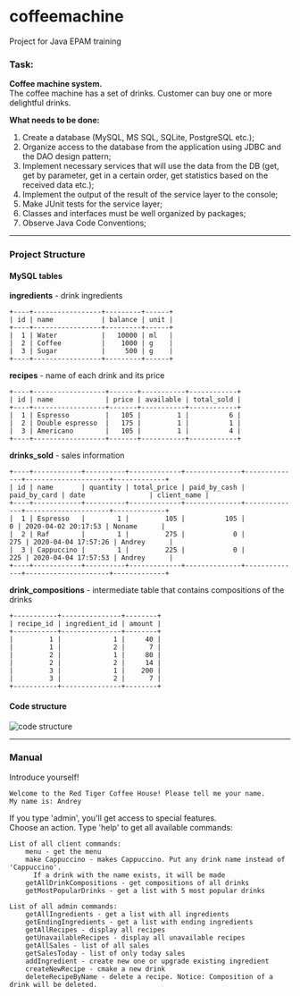 # coffeemachine
Project for Java EPAM training

### Task: <br>
**Coffee machine system.** <br>
The coffee machine has a set of drinks. Customer can buy one or more delightful drinks.

**What needs to be done:** <br>
1. Create a database (MySQL, MS SQL, SQLite, PostgreSQL etc.);
2. Organize access to the database from the application using JDBC and the DAO design pattern;
3. Implement necessary services that will use the data from the DB (get, get by parameter, 
get in a certain order, get statistics based on the received data etc.);
4. Implement the output of the result of the service layer to the console;
5. Make JUnit tests for the service layer;
6. Classes and interfaces must be well organized by packages;
7. Observe Java Code Conventions;

---

### Project Structure <br>
#### MySQL tables<br>

**ingredients** - drink ingredients <br>

    +----+-----------------+---------+------+
    | id | name            | balance | unit |
    +----+-----------------+---------+------+
    |  1 | Water           |   10000 | ml   |
    |  2 | Coffee          |    1000 | g    |
    |  3 | Sugar           |     500 | g    |
    +----+-----------------+---------+------+

**recipes** - name of each drink and its price <br>

    +----+------------------+-------+-----------+------------+
    | id | name             | price | available | total_sold |
    +----+------------------+-------+-----------+------------+
    |  1 | Espresso         |   105 |         1 |          6 |
    |  2 | Double espresso  |   175 |         1 |          1 |
    |  3 | Americano        |   105 |         1 |          4 |
    +----+------------------+-------+-----------+------------+
    
**drinks_sold** - sales information <br>

    +----+------------+----------+-------------+--------------+--------------+---------------------+-------------+
    | id | name       | quantity | total_price | paid_by_cash | paid_by_card | date                | client_name |
    +----+------------+----------+-------------+--------------+--------------+---------------------+-------------+
    |  1 | Espresso   |        1 |         105 |          105 |            0 | 2020-04-02 20:17:53 | Noname      |
    |  2 | Raf        |        1 |         275 |            0 |          275 | 2020-04-04 17:57:26 | Andrey      |
    |  3 | Cappuccino |        1 |         225 |            0 |          225 | 2020-04-04 17:57:53 | Andrey      |
    +----+------------+----------+-------------+--------------+--------------+---------------------+-------------+
    
**drink_compositions** - intermediate table that contains compositions of the drinks <br>

    +-----------+---------------+--------+
    | recipe_id | ingredient_id | amount |
    +-----------+---------------+--------+
    |         1 |             1 |     40 |
    |         1 |             2 |      7 |
    |         2 |             1 |     80 |
    |         2 |             2 |     14 |
    |         3 |             1 |    200 |
    |         3 |             2 |      7 |
    +-----------+---------------+--------+
 
#### Code structure<br>
 
 ![code structure](http://joxi.ru/nAy5yPZujDo4VA.png)
 
---

### Manual <br>

Introduce yourself! <br>

    Welcome to the Red Tiger Coffee House! Please tell me your name.
    My name is: Andrey

If you type 'admin', you'll get access to special features.<br>
Choose an action. Type 'help' to get all available commands: <br> 

    List of all client commands:
    	menu - get the menu
    	make Cappuccino - makes Cappuccino. Put any drink name instead of 'Cappuccino'. 
    	  If a drink with the name exists, it will be made
    	getAllDrinkCompositions - get compositions of all drinks
    	getMostPopularDrinks - get a list with 5 most popular drinks
    
    List of all admin commands:
    	getAllIngredients - get a list with all ingredients
    	getEndingIngredients - get a list with ending ingredients
    	getAllRecipes - display all recipes
    	getUnavailableRecipes - display all unavailable recipes
    	getAllSales - list of all sales
    	getSalesToday - list of only today sales
    	addIngredient - create new one or upgrade existing ingredient
    	createNewRecipe - cmake a new drink
    	deleteRecipeByName - delete a recipe. Notice: Composition of a drink will be deleted.
